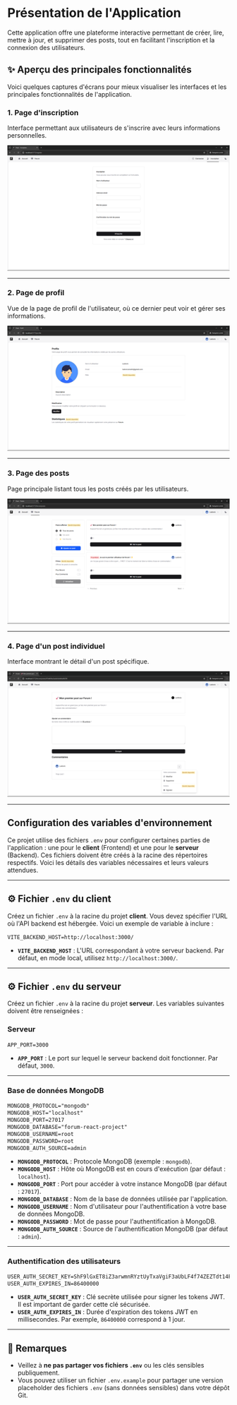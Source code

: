 # Présentation de l'Application

Cette application offre une plateforme interactive permettant de créer, lire, mettre à jour, et supprimer des posts, tout en facilitant l'inscription et la connexion des utilisateurs.

## ✨ Aperçu des principales fonctionnalités

Voici quelques captures d'écrans pour mieux visualiser les interfaces et les principales fonctionnalités de l'application.

### 1. Page d'inscription

Interface permettant aux utilisateurs de s'inscrire avec leurs informations personnelles.

![Page d'inscription](screenshots/register-page.png)

---

### 2. Page de profil

Vue de la page de profil de l'utilisateur, où ce dernier peut voir et gérer ses informations.

![Page de profil](screenshots/profile-page.png)

---

### 3. Page des posts

Page principale listant tous les posts créés par les utilisateurs.

![Page des posts](screenshots/posts-page.png)

---

### 4. Page d'un post individuel

Interface montrant le détail d'un post spécifique.

![Page de post](screenshots/post-page.png)

---

## Configuration des variables d'environnement

Ce projet utilise des fichiers `.env` pour configurer certaines parties de l'application : une pour le **client** (Frontend) et une pour le **serveur** (Backend).
Ces fichiers doivent être créés à la racine des répertoires respectifs. Voici les détails des variables nécessaires et leurs valeurs attendues.

---

## ⚙️ Fichier `.env` du client

Créez un fichier `.env` à la racine du projet **client**. Vous devez spécifier l'URL où l'API backend est hébergée. Voici un exemple de variable à inclure :

```env
VITE_BACKEND_HOST=http://localhost:3000/
```

- **`VITE_BACKEND_HOST`** : L'URL correspondant à votre serveur backend. Par défaut, en mode local, utilisez `http://localhost:3000/`.

---

## ⚙️ Fichier `.env` du serveur

Créez un fichier `.env` à la racine du projet **serveur**. Les variables suivantes doivent être renseignées :

### Serveur

```env
APP_PORT=3000
```

- **`APP_PORT`** : Le port sur lequel le serveur backend doit fonctionner. Par défaut, `3000`.

---

### Base de données MongoDB

```env
MONGODB_PROTOCOL="mongodb"
MONGODB_HOST="localhost"
MONGODB_PORT=27017
MONGODB_DATABASE="forum-react-project"
MONGODB_USERNAME=root
MONGODB_PASSWORD=root
MONGODB_AUTH_SOURCE=admin
```

- **`MONGODB_PROTOCOL`** : Protocole MongoDB (exemple : `mongodb`).
- **`MONGODB_HOST`** : Hôte où MongoDB est en cours d'exécution (par défaut : `localhost`).
- **`MONGODB_PORT`** : Port pour accéder à votre instance MongoDB (par défaut : `27017`).
- **`MONGODB_DATABASE`** : Nom de la base de données utilisée par l'application.
- **`MONGODB_USERNAME`** : Nom d'utilisateur pour l'authentification à votre base de données MongoDB.
- **`MONGODB_PASSWORD`** : Mot de passe pour l'authentification à MongoDB.
- **`MONGODB_AUTH_SOURCE`** : Source de l'authentification MongoDB (par défaut : `admin`).

---

### Authentification des utilisateurs

```env
USER_AUTH_SECRET_KEY=ShF9lGxET8iZ3arwmnRYztUyTxaVgiF3aUbLF4f74ZEZTdt14FtNlXdoD4bh7Ttw
USER_AUTH_EXPIRES_IN=86400000
```

- **`USER_AUTH_SECRET_KEY`** : Clé secrète utilisée pour signer les tokens JWT. Il est important de garder cette clé sécurisée.
- **`USER_AUTH_EXPIRES_IN`** : Durée d'expiration des tokens JWT en millisecondes. Par exemple, `86400000` correspond à 1 jour.

---

## 🌟 Remarques

- Veillez à **ne pas partager vos fichiers `.env`** ou les clés sensibles publiquement.
- Vous pouvez utiliser un fichier `.env.example` pour partager une version placeholder des fichiers `.env` (sans données sensibles) dans votre dépôt Git.
